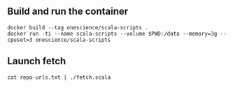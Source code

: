
## Build and run the container

```
docker build --tag onescience/scala-scripts .
docker run -ti --name scala-scripts --volume $PWD:/data --memory=3g --cpuset=3 onescience/scala-scripts
```

## Launch fetch

```
cat repo-urls.txt | ./fetch.scala
```
